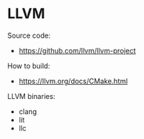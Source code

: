 # LLVM

Source code:
- https://github.com/llvm/llvm-project

How to build:
- https://llvm.org/docs/CMake.html

LLVM binaries:
- clang
- lit
- llc
